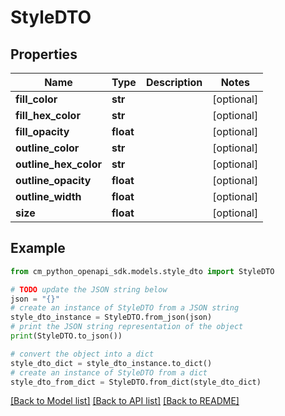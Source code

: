 # StyleDTO


## Properties

Name | Type | Description | Notes
------------ | ------------- | ------------- | -------------
**fill_color** | **str** |  | [optional] 
**fill_hex_color** | **str** |  | [optional] 
**fill_opacity** | **float** |  | [optional] 
**outline_color** | **str** |  | [optional] 
**outline_hex_color** | **str** |  | [optional] 
**outline_opacity** | **float** |  | [optional] 
**outline_width** | **float** |  | [optional] 
**size** | **float** |  | [optional] 

## Example

```python
from cm_python_openapi_sdk.models.style_dto import StyleDTO

# TODO update the JSON string below
json = "{}"
# create an instance of StyleDTO from a JSON string
style_dto_instance = StyleDTO.from_json(json)
# print the JSON string representation of the object
print(StyleDTO.to_json())

# convert the object into a dict
style_dto_dict = style_dto_instance.to_dict()
# create an instance of StyleDTO from a dict
style_dto_from_dict = StyleDTO.from_dict(style_dto_dict)
```
[[Back to Model list]](../README.md#documentation-for-models) [[Back to API list]](../README.md#documentation-for-api-endpoints) [[Back to README]](../README.md)


